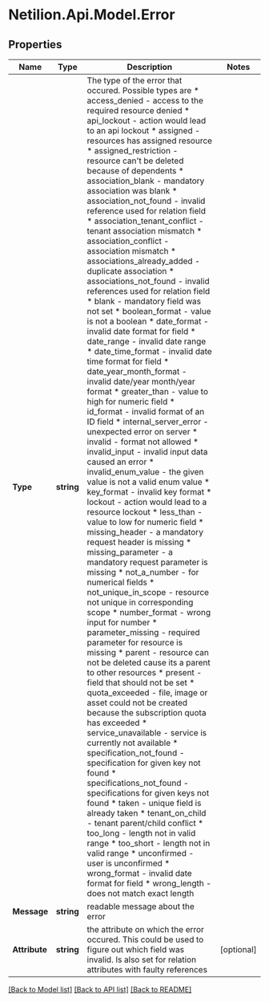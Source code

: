 # Netilion.Api.Model.Error
## Properties

Name | Type | Description | Notes
------------ | ------------- | ------------- | -------------
**Type** | **string** | The type of the error that occured. Possible types are * access_denied - access to the required resource denied * api_lockout - action would lead to an api lockout * assigned - resources has assigned resource * assigned_restriction - resource can&#x27;t be deleted because of dependents * association_blank - mandatory association was blank * association_not_found - invalid reference used for relation field * association_tenant_conflict - tenant association mismatch * association_conflict - association mismatch * associations_already_added - duplicate association * associations_not_found - invalid references used for relation field * blank - mandatory field was not set * boolean_format - value is not a boolean * date_format - invalid date format for field * date_range - invalid date range * date_time_format - invalid date time format for field * date_year_month_format - invalid date/year month/year format * greater_than - value to high for numeric field * id_format - invalid format of an ID field * internal_server_error - unexpected error on server * invalid - format not allowed * invalid_input - invalid input data caused an error * invalid_enum_value - the given value is not a valid enum value * key_format - invalid key format * lockout - action would lead to a resource lockout * less_than - value to low for numeric field * missing_header - a mandatory request header is missing * missing_parameter - a mandatory request parameter is missing * not_a_number - for numerical fields * not_unique_in_scope - resource not unique in corresponding scope * number_format - wrong input for number * parameter_missing - required parameter for resource is missing * parent - resource can not be deleted cause its a parent to other resources * present - field that should not be set * quota_exceeded - file, image or asset could not be created because the subscription quota has exceeded * service_unavailable - service is currently not available * specification_not_found - specification for given key not found * specifications_not_found - specifications for given keys not found * taken - unique field is already taken * tenant_on_child - tenant parent/child conflict * too_long - length not in valid range * too_short - length not in valid range * unconfirmed - user is unconfirmed * wrong_format - invalid date format for field * wrong_length - does not match exact length | 
**Message** | **string** | readable message about the error | 
**Attribute** | **string** | the attribute on which the error occured. This could be used to figure out which field was invalid. Is also set for relation attributes with faulty references | [optional] 

[[Back to Model list]](../README.md#documentation-for-models) [[Back to API list]](../README.md#documentation-for-api-endpoints) [[Back to README]](../README.md)

